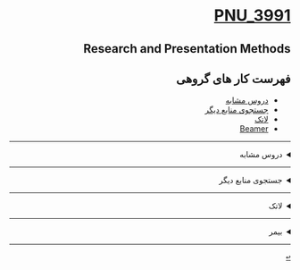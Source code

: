 <div dir="rtl">
 
<a name="TOC"></a> 
# [PNU_3991](https://github.com/AliRazavi-edu/PNU_3991#TOC)

## Research and Presentation Methods
##  فهرست کار های گروهی
- [دروس مشابه](#RelatedCourses)
- [جستجوی منابع دیگر](#RelatedResources)
- [لاتک](#RelatedLatex)
- [Beamer](#Relatedbeamer)

------------------
 <a name="RelatedCourses"></a>
 <details>
    <summary>دروس مشابه</summary> 
  
> ## دروس مشابه
- [دانشگاه PEPPERDINE در کالیفرنیا](https://seaver.pepperdine.edu/academics/ge/faculty/researchskills.htm)
- [دانشگاه NEWCASTEL در استرالیا](https://libguides.newcastle.edu.au/researchmethods)
- [دانشگاه POLSE ONE  در سانفرانسیسکو](https://journals.plos.org/plosone/article?id=10.1371/journal.pone.0218770)
- [دانشگاه SOUTHAMPTON ](https://library.soton.ac.uk/sash/research-methods)

[<kbd>↩</kbd>](#TOC)
</details>

-----------------
<a name="RelatedResources"></a>
<details>
  <summary>جستجوی منابع دیگر</summary>
  
> ## جستجوی منابع دیگر
- [پایان نامه ارشد دانشگاه نورث وسترن آمریکا با موضوع:Using topological information in opportunistic network coding / by Magdalena Johanna (Leenta) Grobler  ](https://hdl.handle.net/10394/2639)
- [پایان نامه](https://github.com/nazanin-amini/PNU_3991_AR/blob/main/Research-And-Presentation-Methods/grobler_magdalenaj(1).pdf)
- [صفحات روش و پژوهش  پایان نامه مربوطه]()
  
[<kbd>↩</kbd>](#TOC)
</details>

----------------
<a name="RelatedLatex"></a>
<details>
    <summary>لاتک</summary>
  
 > ## لاتک
 - [صفحه 13 کتاب E-Research: Methods, Strategies, and Issues 1st Edition](https://github.com/nazanin-amini/PNU_3991_AR/blob/main/Research-And-Presentation-Methods/amini-13.TeX/amini.pdf)
 - [صفحه 14 کتاب E-Research: Methods, Strategies, and Issues 1st Edition](https://github.com/nazanin-amini/PNU_3991_AR/blob/main/Research-And-Presentation-Methods/amini-14.TeX/amini.pdf)
 - [صفحه 15 کتاب E-Research: Methods, Strategies, and Issues 1st Edition](https://github.com/nazanin-amini/PNU_3991_AR/blob/main/Research-And-Presentation-Methods/amini-15.TeX/amini.pdf)
  
[<kbd>↩</kbd>](#TOC)
</details>

---------------
<a name="Relatedbeamer"></a>
<details>
    <summary>بیمر</summary>
  
 > ## بیمر
 - [E-Research: Methods, Strategies, and Issues 1st Edition ارائه کتبی خلاصه ی کتاب ](https://github.com/nazanin-amini/PNU_3991_AR/blob/main/Research-And-Presentation-Methods/amini.beamer/amini.pdf)
 - [E-Research: Methods, Strategies, and Issues 1st Edition ارائه شفاهی خلاصه ی کتاب ](https://github.com/nazanin-amini/PNU_3991_AR/blob/main/Research-And-Presentation-Methods/%D8%A7%D8%B1%D8%A7%D8%A6%D9%87%20%D8%B4%D9%81%D8%A7%D9%87%DB%8C%20%D9%84%D8%A7%D8%AA%DA%A9%20-%D9%86%D8%A7%D8%B2%D9%86%DB%8C%D9%86%20%D8%A7%D9%85%DB%8C%D9%86%DB%8C%20%D8%B9%D8%B4%D9%82%20%D8%A7%D8%A8%D8%A7%D8%AF%DB%8C.mp4)
 
 
[<kbd>↩</kbd>](#TOC)
</details>
 
---------------
</details>

[<kbd>↩</kbd>](#TOC)

</div>
